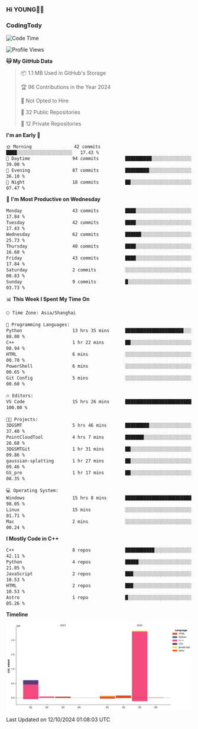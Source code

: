 <!--
**IHKYoung/IHKYoung** is a ✨ _special_ ✨ repository because its `README.md` (this file) appears on your GitHub profile.

Here are some ideas to get you started:

- 🔭 I’m currently working on ...
- 🌱 I’m currently learning ...
- 👯 I’m looking to collaborate on ...
- 🤔 I’m looking for help with ...
- 💬 Ask me about ...
- 📫 How to reach me: ...
- 😄 Pronouns: ...
- ⚡ Fun fact: ...
-->

### Hi YOUNG👋🏻


### CodingTody
<!--START_SECTION:waka-->
![Code Time](http://img.shields.io/badge/Code%20Time-225%20hrs%2046%20mins-blue)

![Profile Views](http://img.shields.io/badge/Profile%20Views-0-blue)

**🐱 My GitHub Data** 

> 📦 1.1 MB Used in GitHub's Storage 
 > 
> 🏆 96 Contributions in the Year 2024
 > 
> 🚫 Not Opted to Hire
 > 
> 📜 32 Public Repositories 
 > 
> 🔑 12 Private Repositories 
 > 
**I'm an Early 🐤** 

```text
🌞 Morning                42 commits          ████░░░░░░░░░░░░░░░░░░░░░   17.43 % 
🌆 Daytime                94 commits          ██████████░░░░░░░░░░░░░░░   39.00 % 
🌃 Evening                87 commits          █████████░░░░░░░░░░░░░░░░   36.10 % 
🌙 Night                  18 commits          ██░░░░░░░░░░░░░░░░░░░░░░░   07.47 % 
```
📅 **I'm Most Productive on Wednesday** 

```text
Monday                   43 commits          ████░░░░░░░░░░░░░░░░░░░░░   17.84 % 
Tuesday                  42 commits          ████░░░░░░░░░░░░░░░░░░░░░   17.43 % 
Wednesday                62 commits          ██████░░░░░░░░░░░░░░░░░░░   25.73 % 
Thursday                 40 commits          ████░░░░░░░░░░░░░░░░░░░░░   16.60 % 
Friday                   43 commits          ████░░░░░░░░░░░░░░░░░░░░░   17.84 % 
Saturday                 2 commits           ░░░░░░░░░░░░░░░░░░░░░░░░░   00.83 % 
Sunday                   9 commits           █░░░░░░░░░░░░░░░░░░░░░░░░   03.73 % 
```


📊 **This Week I Spent My Time On** 

```text
🕑︎ Time Zone: Asia/Shanghai

💬 Programming Languages: 
Python                   13 hrs 35 mins      ██████████████████████░░░   88.00 % 
C++                      1 hr 22 mins        ██░░░░░░░░░░░░░░░░░░░░░░░   08.94 % 
HTML                     6 mins              ░░░░░░░░░░░░░░░░░░░░░░░░░   00.70 % 
PowerShell               6 mins              ░░░░░░░░░░░░░░░░░░░░░░░░░   00.65 % 
Git Config               5 mins              ░░░░░░░░░░░░░░░░░░░░░░░░░   00.60 % 

🔥 Editors: 
VS Code                  15 hrs 26 mins      █████████████████████████   100.00 % 

🐱‍💻 Projects: 
3DGSMT                   5 hrs 46 mins       █████████░░░░░░░░░░░░░░░░   37.40 % 
PointCloudTool           4 hrs 7 mins        ███████░░░░░░░░░░░░░░░░░░   26.68 % 
3DGSMTGit                1 hr 31 mins        ██░░░░░░░░░░░░░░░░░░░░░░░   09.86 % 
gaussian-splatting       1 hr 27 mins        ██░░░░░░░░░░░░░░░░░░░░░░░   09.46 % 
GS_pre                   1 hr 17 mins        ██░░░░░░░░░░░░░░░░░░░░░░░   08.35 % 

💻 Operating System: 
Windows                  15 hrs 8 mins       █████████████████████████   98.05 % 
Linux                    15 mins             ░░░░░░░░░░░░░░░░░░░░░░░░░   01.71 % 
Mac                      2 mins              ░░░░░░░░░░░░░░░░░░░░░░░░░   00.24 % 
```

**I Mostly Code in C++** 

```text
C++                      8 repos             ███████████░░░░░░░░░░░░░░   42.11 % 
Python                   4 repos             █████░░░░░░░░░░░░░░░░░░░░   21.05 % 
JavaScript               2 repos             ███░░░░░░░░░░░░░░░░░░░░░░   10.53 % 
HTML                     2 repos             ███░░░░░░░░░░░░░░░░░░░░░░   10.53 % 
Astro                    1 repo              █░░░░░░░░░░░░░░░░░░░░░░░░   05.26 % 
```



**Timeline**

![Lines of Code chart](https://raw.githubusercontent.com/IHKYoung/IHKYoung/baseline/assets/bar_graph.png)


 Last Updated on 12/10/2024 01:08:03 UTC
<!--END_SECTION:waka-->
